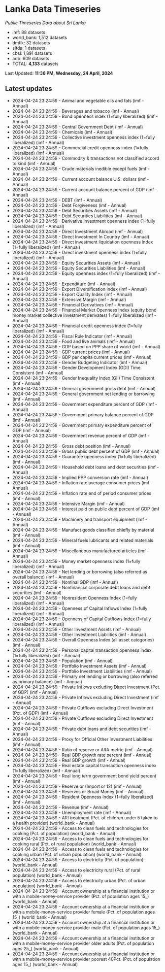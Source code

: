 # Lanka Data Timeseries
*Public Timeseries Data about Sri Lanka*

* imf: 88 datasets
* world_bank: 1,512 datasets
* dmtlk: 32 datasets
* sltda: 1 datasets
* cbsl: 1,891 datasets
* adb: 609 datasets
* TOTAL: **4,133** datasets

Last Updated: **11:36 PM, Wednesday, 24 April, 2024**

## Latest updates

* 2024-04-24 23:24:59 - Animal and vegetable oils and fats (imf - Annual)
* 2024-04-24 23:24:59 - Beverages and tobacco (imf - Annual)
* 2024-04-24 23:24:59 - Bond openness index (1=fully liberalized) (imf - Annual)
* 2024-04-24 23:24:59 - Central Government Debt (imf - Annual)
* 2024-04-24 23:24:59 - Chemicals (imf - Annual)
* 2024-04-24 23:24:59 - Collective investment openness index (1=fully liberalized) (imf - Annual)
* 2024-04-24 23:24:59 - Commercial credit openness index (1=fully liberalized) (imf - Annual)
* 2024-04-24 23:24:59 - Commodity & transactions not classified accord to kind (imf - Annual)
* 2024-04-24 23:24:59 - Crude materials inedible except fuels (imf - Annual)
* 2024-04-24 23:24:59 - Current account balance U.S. dollars (imf - Annual)
* 2024-04-24 23:24:59 - Current account balance percent of GDP (imf - Annual)
* 2024-04-24 23:24:59 - DEBT (imf - Annual)
* 2024-04-24 23:24:59 - Debt Forgiveness (imf - Annual)
* 2024-04-24 23:24:59 - Debt Securities Assets (imf - Annual)
* 2024-04-24 23:24:59 - Debt Securities Liabilities (imf - Annual)
* 2024-04-24 23:24:59 - Derivative investment openness index (1=fully liberalized) (imf - Annual)
* 2024-04-24 23:24:59 - Direct Investment Abroad (imf - Annual)
* 2024-04-24 23:24:59 - Direct Investment In Country (imf - Annual)
* 2024-04-24 23:24:59 - Direct investment liquidation openness index (1=fully liberalized) (imf - Annual)
* 2024-04-24 23:24:59 - Direct investment openness index (1=fully liberalized) (imf - Annual)
* 2024-04-24 23:24:59 - Equity Securities Assets (imf - Annual)
* 2024-04-24 23:24:59 - Equity Securities Liabilities (imf - Annual)
* 2024-04-24 23:24:59 - Equity openness index (1=fully liberalized) (imf - Annual)
* 2024-04-24 23:24:59 - Expenditure (imf - Annual)
* 2024-04-24 23:24:59 - Export Diversification Index (imf - Annual)
* 2024-04-24 23:24:59 - Export Quality Index (imf - Annual)
* 2024-04-24 23:24:59 - Extensive Margin (imf - Annual)
* 2024-04-24 23:24:59 - Financial Derivatives (imf - Annual)
* 2024-04-24 23:24:59 - Financial Market Openness Index (equity bond money market collective investment derivates) 1=fully liberalized (imf - Annual)
* 2024-04-24 23:24:59 - Financial credit openness index (1=fully liberalized) (imf - Annual)
* 2024-04-24 23:24:59 - Fiscal Rule Indicator (imf - Annual)
* 2024-04-24 23:24:59 - Food and live animals (imf - Annual)
* 2024-04-24 23:24:59 - GDP based on PPP share of world (imf - Annual)
* 2024-04-24 23:24:59 - GDP current prices (imf - Annual)
* 2024-04-24 23:24:59 - GDP per capita current prices (imf - Annual)
* 2024-04-24 23:24:59 - Gender Budgeting Indicator (imf - Annual)
* 2024-04-24 23:24:59 - Gender Development Index (GDI) Time Consistent (imf - Annual)
* 2024-04-24 23:24:59 - Gender Inequality Index (GII) Time Consistent (imf - Annual)
* 2024-04-24 23:24:59 - General government gross debt (imf - Annual)
* 2024-04-24 23:24:59 - General government net lending or borrowing (imf - Annual)
* 2024-04-24 23:24:59 - Government expenditure percent of GDP (imf - Annual)
* 2024-04-24 23:24:59 - Government primary balance percent of GDP (imf - Annual)
* 2024-04-24 23:24:59 - Government primary expenditure percent of GDP (imf - Annual)
* 2024-04-24 23:24:59 - Government revenue percent of GDP (imf - Annual)
* 2024-04-24 23:24:59 - Gross debt position (imf - Annual)
* 2024-04-24 23:24:59 - Gross public debt percent of GDP (imf - Annual)
* 2024-04-24 23:24:59 - Guarantee openness index (1=fully liberalized) (imf - Annual)
* 2024-04-24 23:24:59 - Household debt loans and debt securities (imf - Annual)
* 2024-04-24 23:24:59 - Implied PPP conversion rate (imf - Annual)
* 2024-04-24 23:24:59 - Inflation rate average consumer prices (imf - Annual)
* 2024-04-24 23:24:59 - Inflation rate end of period consumer prices (imf - Annual)
* 2024-04-24 23:24:59 - Intensive Margin (imf - Annual)
* 2024-04-24 23:24:59 - Interest paid on public debt percent of GDP (imf - Annual)
* 2024-04-24 23:24:59 - Machinery and transport equipment (imf - Annual)
* 2024-04-24 23:24:59 - Manufact goods classified chiefly by material (imf - Annual)
* 2024-04-24 23:24:59 - Mineral fuels lubricants and related materials (imf - Annual)
* 2024-04-24 23:24:59 - Miscellaneous manufactured articles (imf - Annual)
* 2024-04-24 23:24:59 - Money market openness index (1=fully liberalized) (imf - Annual)
* 2024-04-24 23:24:59 - Net lending or borrowing (also referred as overall balance) (imf - Annual)
* 2024-04-24 23:24:59 - Nominal GDP (imf - Annual)
* 2024-04-24 23:24:59 - Nonfinancial corporate debt loans and debt securities (imf - Annual)
* 2024-04-24 23:24:59 - Nonresident Openness Index (1=fully liberalized) (imf - Annual)
* 2024-04-24 23:24:59 - Openness of Capital Inflows Index (1=fully liberalized) (imf - Annual)
* 2024-04-24 23:24:59 - Openness of Capital Outflows Index (1=fully liberalized) (imf - Annual)
* 2024-04-24 23:24:59 - Other Investment Assets (imf - Annual)
* 2024-04-24 23:24:59 - Other Investment Liabilities (imf - Annual)
* 2024-04-24 23:24:59 - Overall Openness Index (all asset categories) (imf - Annual)
* 2024-04-24 23:24:59 - Personal capital transaction openness index (1=fully liberalized) (imf - Annual)
* 2024-04-24 23:24:59 - Population (imf - Annual)
* 2024-04-24 23:24:59 - Portfolio Investment Assets (imf - Annual)
* 2024-04-24 23:24:59 - Portfolio Investment Liabilities (imf - Annual)
* 2024-04-24 23:24:59 - Primary net lending or borrowing (also referred as primary balance) (imf - Annual)
* 2024-04-24 23:24:59 - Private Inflows excluding Direct Investment (Pct. of GDP) (imf - Annual)
* 2024-04-24 23:24:59 - Private Inflows excluding Direct Investment (imf - Annual)
* 2024-04-24 23:24:59 - Private Outflows excluding Direct Investment (Pct. of GDP) (imf - Annual)
* 2024-04-24 23:24:59 - Private Outflows excluding Direct Investment (imf - Annual)
* 2024-04-24 23:24:59 - Private debt loans and debt securities (imf - Annual)
* 2024-04-24 23:24:59 - Proxy for Official Other Investment Liabilities (imf - Annual)
* 2024-04-24 23:24:59 - Ratio of reserve or ARA metric (imf - Annual)
* 2024-04-24 23:24:59 - Real GDP growth rate percent (imf - Annual)
* 2024-04-24 23:24:59 - Real GDP growth (imf - Annual)
* 2024-04-24 23:24:59 - Real estate capital transaction openness index (1=fully liberalized) (imf - Annual)
* 2024-04-24 23:24:59 - Real long term government bond yield percent (imf - Annual)
* 2024-04-24 23:24:59 - Reserve or (Import or 12) (imf - Annual)
* 2024-04-24 23:24:59 - Reserves or Broad Money (imf - Annual)
* 2024-04-24 23:24:59 - Resident Openness Index (1=fully liberalized) (imf - Annual)
* 2024-04-24 23:24:59 - Revenue (imf - Annual)
* 2024-04-24 23:24:59 - Unemployment rate (imf - Annual)
* 2024-04-24 23:24:59 - ARI treatment (Pct. of children under 5 taken to a health provider) (world_bank - Annual)
* 2024-04-24 23:24:59 - Access to clean fuels and technologies for cooking (Pct. of population) (world_bank - Annual)
* 2024-04-24 23:24:59 - Access to clean fuels and technologies for cooking rural (Pct. of rural population) (world_bank - Annual)
* 2024-04-24 23:24:59 - Access to clean fuels and technologies for cooking urban (Pct. of urban population) (world_bank - Annual)
* 2024-04-24 23:24:59 - Access to electricity (Pct. of population) (world_bank - Annual)
* 2024-04-24 23:24:59 - Access to electricity rural (Pct. of rural population) (world_bank - Annual)
* 2024-04-24 23:24:59 - Access to electricity urban (Pct. of urban population) (world_bank - Annual)
* 2024-04-24 23:24:59 - Account ownership at a financial institution or with a mobile-money-service provider (Pct. of population ages 15_) (world_bank - Annual)
* 2024-04-24 23:24:59 - Account ownership at a financial institution or with a mobile-money-service provider female (Pct. of population ages 15_) (world_bank - Annual)
* 2024-04-24 23:24:59 - Account ownership at a financial institution or with a mobile-money-service provider male (Pct. of population ages 15_) (world_bank - Annual)
* 2024-04-24 23:24:59 - Account ownership at a financial institution or with a mobile-money-service provider older adults (Pct. of population ages 25_) (world_bank - Annual)
* 2024-04-24 23:24:59 - Account ownership at a financial institution or with a mobile-money-service provider poorest 40Pct. (Pct. of population ages 15_) (world_bank - Annual)